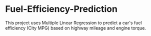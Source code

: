 # Fuel-Efficiency-Prediction
This project uses Multiple Linear Regression to predict a car's fuel efficiency (City MPG) based on highway mileage and engine torque.
